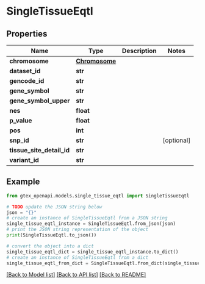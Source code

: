 # SingleTissueEqtl


## Properties

Name | Type | Description | Notes
------------ | ------------- | ------------- | -------------
**chromosome** | [**Chromosome**](Chromosome.md) |  | 
**dataset_id** | **str** |  | 
**gencode_id** | **str** |  | 
**gene_symbol** | **str** |  | 
**gene_symbol_upper** | **str** |  | 
**nes** | **float** |  | 
**p_value** | **float** |  | 
**pos** | **int** |  | 
**snp_id** | **str** |  | [optional] 
**tissue_site_detail_id** | **str** |  | 
**variant_id** | **str** |  | 

## Example

```python
from gtex_openapi.models.single_tissue_eqtl import SingleTissueEqtl

# TODO update the JSON string below
json = "{}"
# create an instance of SingleTissueEqtl from a JSON string
single_tissue_eqtl_instance = SingleTissueEqtl.from_json(json)
# print the JSON string representation of the object
print(SingleTissueEqtl.to_json())

# convert the object into a dict
single_tissue_eqtl_dict = single_tissue_eqtl_instance.to_dict()
# create an instance of SingleTissueEqtl from a dict
single_tissue_eqtl_from_dict = SingleTissueEqtl.from_dict(single_tissue_eqtl_dict)
```
[[Back to Model list]](../README.md#documentation-for-models) [[Back to API list]](../README.md#documentation-for-api-endpoints) [[Back to README]](../README.md)


